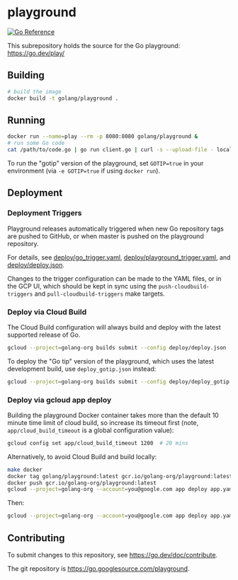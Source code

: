 # playground

[![Go Reference](https://pkg.go.dev/badge/golang.org/x/playground.svg)](https://pkg.go.dev/golang.org/x/playground)

This subrepository holds the source for the Go playground:
https://go.dev/play/

## Building

```bash
# build the image
docker build -t golang/playground .
```

## Running

```bash
docker run --name=play --rm -p 8080:8080 golang/playground &
# run some Go code
cat /path/to/code.go | go run client.go | curl -s --upload-file - localhost:8080/compile
```

To run the "gotip" version of the playground, set `GOTIP=true`
in your environment (via `-e GOTIP=true` if using `docker run`).

## Deployment

### Deployment Triggers

Playground releases automatically triggered when new Go repository tags are pushed to GitHub, or when master is pushed
on the playground repository.

For details, see [deploy/go_trigger.yaml](deploy/go_trigger.yaml),
[deploy/playground_trigger.yaml](deploy/playground_trigger.yaml),
and [deploy/deploy.json](deploy/deploy.json).

Changes to the trigger configuration can be made to the YAML files, or in the GCP UI, which should be kept in sync
using the `push-cloudbuild-triggers` and `pull-cloudbuild-triggers` make targets.

### Deploy via Cloud Build

The Cloud Build configuration will always build and deploy with the latest supported release of Go.

```bash
gcloud --project=golang-org builds submit --config deploy/deploy.json .
```

To deploy the "Go tip" version of the playground, which uses the latest
development build, use `deploy_gotip.json` instead:

```bash
gcloud --project=golang-org builds submit --config deploy/deploy_gotip.json .
```

### Deploy via gcloud app deploy

Building the playground Docker container takes more than the default 10 minute time limit of cloud build, so increase
its timeout first (note, `app/cloud_build_timeout` is a global configuration value):

```bash
gcloud config set app/cloud_build_timeout 1200  # 20 mins
```

Alternatively, to avoid Cloud Build and build locally:

```bash
make docker
docker tag golang/playground:latest gcr.io/golang-org/playground:latest
docker push gcr.io/golang-org/playground:latest
gcloud --project=golang-org --account=you@google.com app deploy app.yaml --image-url=gcr.io/golang-org/playground:latest
```

Then:

```bash
gcloud --project=golang-org --account=you@google.com app deploy app.yaml
```

## Contributing

To submit changes to this repository, see
https://go.dev/doc/contribute.

The git repository is https://go.googlesource.com/playground.
